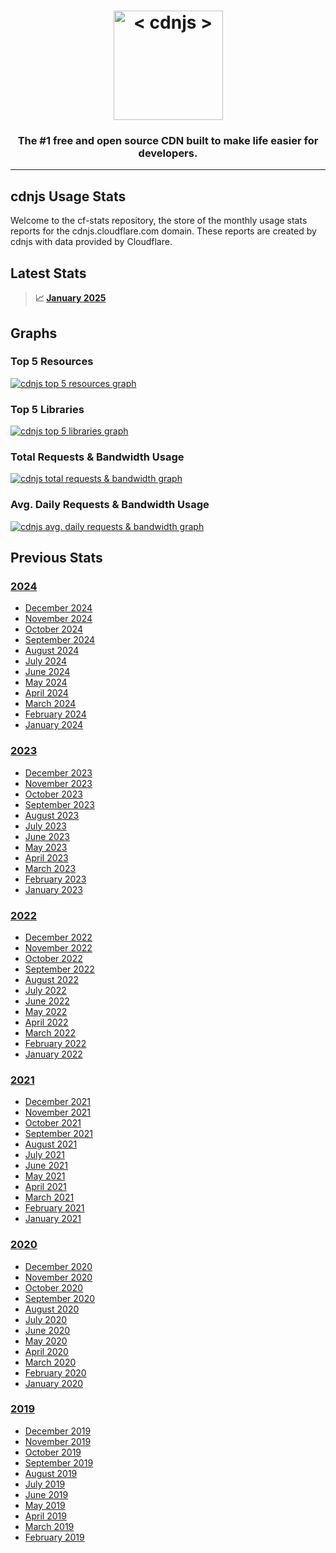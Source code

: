 <h1 align="center">
    <a href="https://cdnjs.com"><img src="https://raw.githubusercontent.com/cdnjs/brand/master/logo/standard/dark-512.png" width="175px" alt="< cdnjs >"></a>
</h1>
 
<h3 align="center">The #1 free and open source CDN built to make life easier for developers.</h3>

---

## cdnjs Usage Stats

Welcome to the cf-stats repository, the store of the monthly usage stats reports for the cdnjs.cloudflare.com domain.
These reports are created by cdnjs with data provided by Cloudflare.

## Latest Stats

> **📈 [January 2025](2025/cdnjs_January_2025.md)**

## Graphs

### Top 5 Resources

[![cdnjs top 5 resources graph](cdnjs_top_5_resources.png)](cdnjs_top_5_resources.png)

### Top 5 Libraries

[![cdnjs top 5 libraries graph](cdnjs_top_5_libraries.png)](cdnjs_top_5_libraries.png)

### Total Requests & Bandwidth Usage

[![cdnjs total requests & bandwidth graph](cdnjs_total_requests_and_bandwidth.png)](cdnjs_total_requests_and_bandwidth.png)

### Avg. Daily Requests & Bandwidth Usage

[![cdnjs avg. daily requests & bandwidth graph](cdnjs_daily_requests_and_bandwidth.png)](cdnjs_daily_requests_and_bandwidth.png)


## Previous Stats

### [2024](2024)

* [December 2024](2024/cdnjs_December_2024.md)
* [November 2024](2024/cdnjs_November_2024.md)
* [October 2024](2024/cdnjs_October_2024.md)
* [September 2024](2024/cdnjs_September_2024.md)
* [August 2024](2024/cdnjs_August_2024.md)
* [July 2024](2024/cdnjs_July_2024.md)
* [June 2024](2024/cdnjs_June_2024.md)
* [May 2024](2024/cdnjs_May_2024.md)
* [April 2024](2024/cdnjs_April_2024.md)
* [March 2024](2024/cdnjs_March_2024.md)
* [February 2024](2024/cdnjs_February_2024.md)
* [January 2024](2024/cdnjs_January_2024.md)

### [2023](2023)

* [December 2023](2023/cdnjs_December_2023.md)
* [November 2023](2023/cdnjs_November_2023.md)
* [October 2023](2023/cdnjs_October_2023.md)
* [September 2023](2023/cdnjs_September_2023.md)
* [August 2023](2023/cdnjs_August_2023.md)
* [July 2023](2023/cdnjs_July_2023.md)
* [June 2023](2023/cdnjs_June_2023.md)
* [May 2023](2023/cdnjs_May_2023.md)
* [April 2023](2023/cdnjs_April_2023.md)
* [March 2023](2023/cdnjs_March_2023.md)
* [February 2023](2023/cdnjs_February_2023.md)
* [January 2023](2023/cdnjs_January_2023.md)

### [2022](2022)

* [December 2022](2022/cdnjs_December_2022.md)
* [November 2022](2022/cdnjs_November_2022.md)
* [October 2022](2022/cdnjs_October_2022.md)
* [September 2022](2022/cdnjs_September_2022.md)
* [August 2022](2022/cdnjs_August_2022.md)
* [July 2022](2022/cdnjs_July_2022.md)
* [June 2022](2022/cdnjs_June_2022.md)
* [May 2022](2022/cdnjs_May_2022.md)
* [April 2022](2022/cdnjs_April_2022.md)
* [March 2022](2022/cdnjs_March_2022.md)
* [February 2022](2022/cdnjs_February_2022.md)
* [January 2022](2022/cdnjs_January_2022.md)

### [2021](2021)

* [December 2021](2021/cdnjs_December_2021.md)
* [November 2021](2021/cdnjs_November_2021.md)
* [October 2021](2021/cdnjs_October_2021.md)
* [September 2021](2021/cdnjs_September_2021.md)
* [August 2021](2021/cdnjs_August_2021.md)
* [July 2021](2021/cdnjs_July_2021.md)
* [June 2021](2021/cdnjs_June_2021.md)
* [May 2021](2021/cdnjs_May_2021.md)
* [April 2021](2021/cdnjs_April_2021.md)
* [March 2021](2021/cdnjs_March_2021.md)
* [February 2021](2021/cdnjs_February_2021.md)
* [January 2021](2021/cdnjs_January_2021.md)

### [2020](2020)

* [December 2020](2020/cdnjs_December_2020.md)
* [November 2020](2020/cdnjs_November_2020.md)
* [October 2020](2020/cdnjs_October_2020.md)
* [September 2020](2020/cdnjs_September_2020.md)
* [August 2020](2020/cdnjs_August_2020.md)
* [July 2020](2020/cdnjs_July_2020.md)
* [June 2020](2020/cdnjs_June_2020.md)
* [May 2020](2020/cdnjs_May_2020.md)
* [April 2020](2020/cdnjs_April_2020.md)
* [March 2020](2020/cdnjs_March_2020.md)
* [February 2020](2020/cdnjs_February_2020.md)
* [January 2020](2020/cdnjs_January_2020.md)

### [2019](2019)

* [December 2019](2019/cdnjs_December_2019.md)
* [November 2019](2019/cdnjs_November_2019.md)
* [October 2019](2019/cdnjs_October_2019.md)
* [September 2019](2019/cdnjs_September_2019.md)
* [August 2019](2019/cdnjs_August_2019.md)
* [July 2019](2019/cdnjs_July_2019.md)
* [June 2019](2019/cdnjs_June_2019.md)
* [May 2019](2019/cdnjs_May_2019.md)
* [April 2019](2019/cdnjs_April_2019.md)
* [March 2019](2019/cdnjs_March_2019.md)
* [February 2019](2019/cdnjs_February_2019.md)
